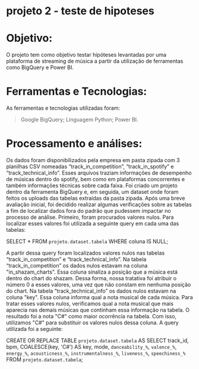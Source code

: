 # projeto 2 - teste de hipoteses

# Objetivo:
O projeto tem como objetivo testar hipóteses levantadas por uma plataforma de streaming de música a partir da utilização de ferramentas como BigQuery e Power BI.

# Ferramentas e Tecnologias:
As ferramentas e tecnologias utilizadas foram:
> Google BigQuery;
> Linguagem Python;
> Power BI.

# Processamento e análises:
Os dados foram disponibilizados pela empresa em pasta zipada com 3 planilhas CSV nomeadas “track_in_competition”, “track_in_spotify” e “track_technical_info”. Esses arquivos traziam informações de desempenho de músicas dentro do spotify, bem como em plataformas concorrentes e também informações técnicas sobre cada faixa. 
Foi criado um projeto dentro da ferramenta BigQuery e, em seguida, um dataset onde foram feitos os uploads das tabelas extraídas da pasta zipada.
Após uma breve avaliação inicial, foi decidido realizar algumas verificações sobre as tabelas a fim de localizar dados fora do padrão que pudessem impactar no processo de análise. Primeiro, foram procurados valores nulos. Para localizar esses valores foi utilizada a seguinte query em cada uma das tabelas:

SELECT 
*
FROM `projeto.dataset.tabela`
WHERE coluna IS NULL;

A partir dessa query foram localizados valores nulos nas tabelas “track_in_competition” e “track_technical_info”.
Na tabela “track_in_competition” os dados nulos estavam na coluna "in_shazam_charts". Essa coluna sinaliza a posição que a música está dentro do chart do shazam. Dessa forma, nossa tratativa foi atribuir o número 0 a esses valores, uma vez que não constam em nenhuma posição do chart.
Na tabela “track_technical_info” os dados nulos estavam na coluna "key". Essa coluna informa qual a nota musical de cada música. Para tratar esses valores nulos, verificamos qual a nota musical que mais aparecia nas demais músicas que continham essa informação na tabela. O resultado foi a nota "C#" como maior ocorrência na tabela. Com isso, utilizamos "C#" para substituir os valores nulos dessa coluna.
A query utilizada foi a seguinte:

CREATE OR REPLACE TABLE `projeto.dataset.tabela` AS
SELECT
track_id,
bpm,
COALESCE(key, 'C#') AS key,
mode,
`danceability_%`,
`valence_%`,
`energy_%`,
`acousticness_%`,
`instrumentalness_%`,
`liveness_%`,
`speechiness_%`
FROM `projeto.dataset.tabela`;







